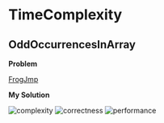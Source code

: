 # TimeComplexity

## OddOccurrencesInArray

__Problem__

[FrogJmp](https://app.codility.com/programmers/lessons/3-time_complexity/frog_jmp/)

__My Solution__

![complexity](https://img.shields.io/badge/Complexity-O(1)-brightgreen.svg)
![correctness](https://img.shields.io/badge/Correctness-100%25-brightgreen.svg)
![performance](https://img.shields.io/badge/Performance-100%25-brightgreen.svg)
